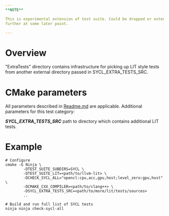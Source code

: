 ```yaml
---
**NOTE**

This is experimental extension of test suite. Could be dropped or extended
further at some later point.

---
```


# Overview

"ExtraTests" directory contains infrastructure for picking up LIT style tests
from another external directory passed in SYCL_EXTRA_TESTS_SRC.

# CMake parameters

All parameters described in [Readme.md](../README.md#cmake-parameters) are
applicable. Additional parameters for this test category:

***SYCL_EXTRA_TESTS_SRC*** path to directory which contains additional LIT
tests.

# Example

```
# Configure
cmake -G Ninja \
        -DTEST_SUITE_SUBDIRS=SYCL \
        -DTEST_SUITE_LIT=<path/to/llvm-lit> \
        -DCHECK_SYCL_ALL="opencl:cpu,acc,gpu,host;level_zero:gpu,host" \
        -DCMAKE_CXX_COMPILER=<path/to/clang++> \
        -DSYCL_EXTRA_TESTS_SRC=<path/to/more/lit/tests/sources>
        ..

# Build and run full list of SYCL tests
ninja ninja check-sycl-all
```
